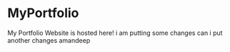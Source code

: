 # MyPortfolio
My Portfolio Website is hosted here!
 i am putting some changes
 can i put another changes
 amandeep